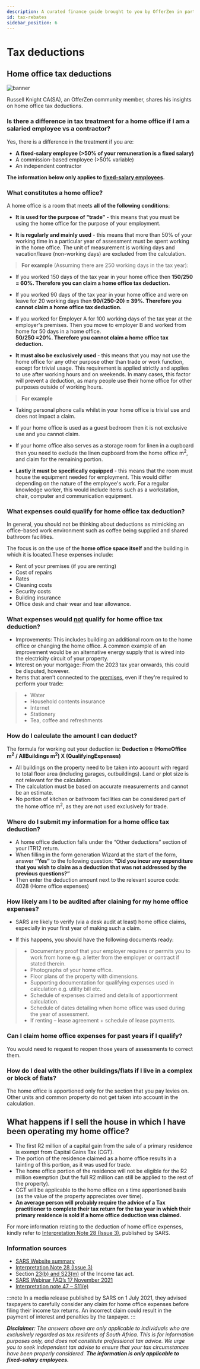 ```yaml
---
description: A curated finance guide brought to you by OfferZen in partnership with Investec.
id: tax-rebates
sidebar_position: 6
---
```



# Tax deductions

## Home office tax deductions

![banner](pathname:///img/assets/homeofficetax_russellknight1.png)

Russell Knight CA(SA), an OfferZen community member, shares his insights on home office tax deductions. 

### Is there a difference in tax treatment for a home office if I am a salaried employee vs a contractor? 

Yes, there is a difference in the treatment if you are:
* **A fixed-salary employee (>50% of your remuneration is a fixed salary)**
* A commission-based employee (>50% variable)
* An independent contractor 

**The information below only applies to <u>fixed-salary employees</u>.**

### What constitutes a home office? 
A home office is a room that meets **all of the following conditions**:

* **It is used for the purpose of “trade”** - this means that you must be using the home office for the purpose of your employment. 

* **It is regularly and mainly used** - this means that more than 50% of your working time in a particular year of assessment must be spent working in the home office. The unit of measurement is working days and vacation/leave (non-working days) are excluded from the calculation.

>   **For example**
(Assuming there are 250 working days in the tax year):
* If you worked 150 days of the tax year in your home office then 
**150/250 = 60%. Therefore you can claim a home office tax deduction.**
* If you worked 90 days of the tax year in your home office and were on leave for 20 working days then
**90/(250-20) = 39%. Therefore you cannot claim a home office tax deduction.**
* If you worked for Employer A for 100 working days of the tax year at the employer's premises. Then you move to employer B and worked from home for 50 days in a home office.  
**50/250 =20%. Therefore you cannot claim a home office tax deduction.**


* **It must also be exclusively used** - this means that you may not use the home office for any other purpose other than trade or work function, except for trivial usage. This requirement is applied strictly and applies to use after working hours and on weekends. In many cases, this factor will prevent a deduction, as many people use their home office for other purposes outside of working hours.

> **For example**
* Taking personal phone calls whilst in your home office is trivial use and does not impact a claim.
* If your home office is used as a guest bedroom then it is not exclusive use and you cannot claim.
* If your home office also serves as a storage room for linen in a cupboard then you need to exclude the linen cupboard from the home office m<sup>2</sup>, and claim for the remaining portion.

* **Lastly it must be specifically equipped** - this means that the room must house the equipment needed for employment. This would differ depending on the nature of the employee's work. For a regular knowledge worker, this would include items such as a workstation, chair, computer and communication equipment. 

### What expenses could qualify for home office tax deduction?

In general, you should not be thinking about deductions as mimicking an office-based work environment such as coffee being supplied and shared bathroom facilities. 

The focus is on the use of the **home office space itself** and the building in which it is located.These expenses include:

* Rent of your premises (if you are renting) 
* Cost of repairs
* Rates
* Cleaning costs
* Security costs
* Building insurance 
* Office desk and chair wear and tear allowance.

### What expenses would <u>not</u> qualify for home office tax deduction?

* Improvements: This includes building an additional room on to the home office or changing the home office. A common example of an improvement would be an alternative energy supply that is wired into the electricity circuit of your property.
* Interest on your mortgage: From the 2023 tax year onwards, this could be disputed, however.
* Items that aren’t connected to the <u>premises</u>, even if they're required to perform your trade:
>* Water
>* Household contents insurance
>* Internet 
>* Stationery 
>* Tea, coffee and refreshments

### How do I calculate the amount I can deduct? 

The formula for working out your deduction is: 
**Deduction = (HomeOffice m<sup>2</sup> / AllBuildings m<sup>2</sup>) X (QualifyingExpenses)**

* All buildings on the property need to be taken into account with regard to total floor area (including garages, outbuildings). Land or plot size is not relevant for the calculation. 
* The calculation must be based on accurate measurements and cannot be an estimate.
* No portion of kitchen or bathroom facilities can be considered part of the home office m<sup>2</sup>, as they are not used exclusively for trade. 

### Where do I submit my information for a home office tax deduction?

* A home office deduction falls under the “Other deductions” section of your ITR12 return.
* When filling in the form generation Wizard at the start of the form, answer **“Yes”** to the following question: **“Did you incur any expenditure that you wish to claim as a deduction that was not addressed by the previous questions?”**
* Then enter the deduction amount next to the relevant source code: 4028 (Home office expenses)

### How likely am I to be audited after claining for my home office expenses?
* SARS are likely to verify (via a desk audit at least) home office claims, especially in your first year of making such a claim. 

* If this happens, you should have the following documents ready:
>* Documentary proof that your employer requires or permits you to work from home e.g. a letter from the employer or contract if stated therein.
>* Photographs of your home office.
>* Floor plans of the property with dimensions.
>* Supporting documentation for qualifying expenses used in calculation e.g. utility bill etc.
>* Schedule of expenses claimed and details of apportionment calculation.
>* Schedule of dates detailing when home office was used during the year of assessment.
>* If renting – lease agreement + schedule of lease payments.

### Can I claim home office expenses for past years if I qualify?

You would need to request to reopen those years of assessments to correct them.

### How do I deal with the other buildings/flats if I live in a complex or block of flats?

The home office is apportioned only for the section that you pay levies on. Other units and common property do not get taken into account in the calculation.

## What happens if I sell the house in which I have been operating my home office?

* The first R2 million of a capital gain from the sale of a primary residence is exempt from Capital Gains Tax (CGT).
* The portion of the residence claimed as a home office results in a tainting of this portion, as it was used for trade.
* The home office portion of the residence will not be eligible for the R2 million exemption (but the full R2 million can still be applied to the rest of the property).
* CGT will be applicable to the home office on a time apportioned basis (as the value of the property appreciates over time).
* **An average person will probably require the advice of a Tax practitioner to complete their tax return for the tax year in which their primary residence is sold if a home office deduction was claimed.**


For more information relating to the deduction of home office expenses, kindly refer to [Interpretation Note 28 (Issue 3)](https://www.sars.gov.za/wp-content/uploads/Legal/Notes/LAPD-IntR-IN-2012-28-Home-Office-Expenses-Deductions.pdf), published by SARS.

### Information sources
* [SARS Website summary](https://www.sars.gov.za/types-of-tax/personal-income-tax/tax-season/home-office-expenses/)
* [Interpretation Note 28 (Issue 3)](https://www.sars.gov.za/wp-content/uploads/Legal/Notes/LAPD-IntR-IN-2012-28-Home-Office-Expenses-Deductions.pdf)
* Section [23(b) and S23(m)](https://sars.mylexisnexis.co.za/) of the Income tax act.
* [SARS Webinar FAQ’s 17 November 2021](https://www.sars.gov.za/wp-content/uploads/Docs/Webinarsuppdocs/Home-office-expense-FAQs-updated-17-Nov-2021.pdf)
* [Interpretation note 47 – S11(e)](https://www.sars.gov.za/wp-content/uploads/Legal/Notes/LAPD-IntR-IN-2012-47-Wear-And-Tear-Depreciation-Allowance.pdf)


:::note
In a media release published by SARS on 1 July 2021, they advised taxpayers to carefully consider any claim for home office expenses before filing their income tax returns. An incorrect claim could result in the payment of interest and penalties by the taxpayer.
:::

_**Disclaimer**: The answers above are only applicable to individuals who are exclusively regarded as tax residents of South Africa. This is for information purposes only, and does not constitute professional tax advice. We urge you to seek independent tax advise to ensure that your tax circumstances have been properly considered. **The information is only applicable to fixed-salary employees.**_
